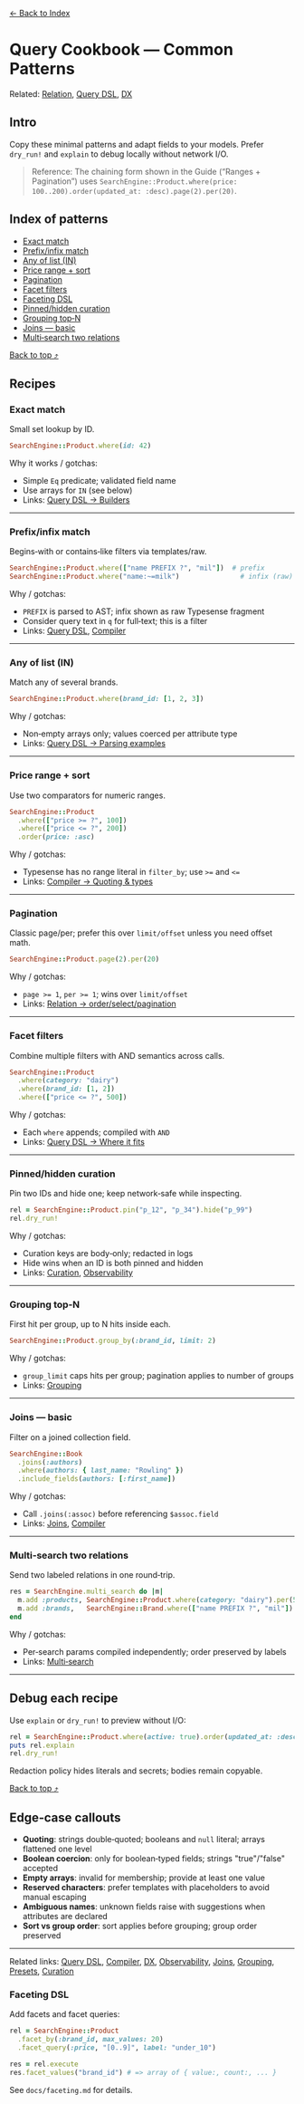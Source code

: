 [← Back to Index](./index.md)

# Query Cookbook — Common Patterns

Related: [Relation](./relation.md), [Query DSL](./query_dsl.md), [DX](./dx.md)

## Intro

Copy these minimal patterns and adapt fields to your models. Prefer `dry_run!` and
`explain` to debug locally without network I/O.

> Reference: The chaining form shown in the Guide (“Ranges + Pagination”) uses
> `SearchEngine::Product.where(price: 100..200).order(updated_at: :desc).page(2).per(20)`.

## Index of patterns

- [Exact match](#exact-match)
- [Prefix/infix match](#prefixinfix-match)
- [Any of list (IN)](#any-of-list-in)
- [Price range + sort](#price-range--sort)
- [Pagination](#pagination)
- [Facet filters](#facet-filters)
- [Faceting DSL](#faceting-dsl)
- [Pinned/hidden curation](#pinnedhidden-curation)
- [Grouping top‑N](#grouping-top-n)
- [Joins — basic](#joins--basic)
- [Multi‑search two relations](#multi-search-two-relations)

[Back to top ⤴](#query-cookbook-%E2%80%94-common-patterns)

## Recipes

### Exact match

Small set lookup by ID.

```ruby
SearchEngine::Product.where(id: 42)
```

Why it works / gotchas:
- Simple `Eq` predicate; validated field name
- Use arrays for `IN` (see below)
- Links: [Query DSL → Builders](./query_dsl.md#builders)

---

### Prefix/infix match

Begins‑with or contains‑like filters via templates/raw.

```ruby
SearchEngine::Product.where(["name PREFIX ?", "mil"])  # prefix
SearchEngine::Product.where("name:~=milk")               # infix (raw)
```

Why / gotchas:
- `PREFIX` is parsed to AST; infix shown as raw Typesense fragment
- Consider query text in `q` for full‑text; this is a filter
- Links: [Query DSL](./query_dsl.md#builders), [Compiler](./compiler.md#node-mapping)

---

### Any of list (IN)

Match any of several brands.

```ruby
SearchEngine::Product.where(brand_id: [1, 2, 3])
```

Why / gotchas:
- Non‑empty arrays only; values coerced per attribute type
- Links: [Query DSL → Parsing examples](./query_dsl.md#parsing-examples)

---

### Price range + sort

Use two comparators for numeric ranges.

```ruby
SearchEngine::Product
  .where(["price >= ?", 100])
  .where(["price <= ?", 200])
  .order(price: :asc)
```

Why / gotchas:
- Typesense has no range literal in `filter_by`; use `>=` and `<=`
- Links: [Compiler → Quoting & types](./compiler.md#quoting--types)

---

### Pagination

Classic page/per; prefer this over `limit/offset` unless you need offset math.

```ruby
SearchEngine::Product.page(2).per(20)
```

Why / gotchas:
- `page >= 1`, `per >= 1`; wins over `limit/offset`
- Links: [Relation → order/select/pagination](./relation.md#order--select--pagination)

---

### Facet filters

Combine multiple filters with AND semantics across calls.

```ruby
SearchEngine::Product
  .where(category: "dairy")
  .where(brand_id: [1, 2])
  .where(["price <= ?", 500])
```

Why / gotchas:
- Each `where` appends; compiled with `AND`
- Links: [Query DSL → Where it fits](./query_dsl.md#where-it-fits)

---

### Pinned/hidden curation

Pin two IDs and hide one; keep network‑safe while inspecting.

```ruby
rel = SearchEngine::Product.pin("p_12", "p_34").hide("p_99")
rel.dry_run!
```

Why / gotchas:
- Curation keys are body‑only; redacted in logs
- Hide wins when an ID is both pinned and hidden
- Links: [Curation](./curation.md#dsl), [Observability](./observability.md#observability)

---

### Grouping top‑N

First hit per group, up to N hits inside each.

```ruby
SearchEngine::Product.group_by(:brand_id, limit: 2)
```

Why / gotchas:
- `group_limit` caps hits per group; pagination applies to number of groups
- Links: [Grouping](./grouping.md#pagination-interaction)

---

### Joins — basic

Filter on a joined collection field.

```ruby
SearchEngine::Book
  .joins(:authors)
  .where(authors: { last_name: "Rowling" })
  .include_fields(authors: [:first_name])
```

Why / gotchas:
- Call `.joins(:assoc)` before referencing `$assoc.field`
- Links: [Joins](./joins.md#relation-usage), [Compiler](./compiler.md#integration)

---

### Multi‑search two relations

Send two labeled relations in one round‑trip.

```ruby
res = SearchEngine.multi_search do |m|
  m.add :products, SearchEngine::Product.where(category: "dairy").per(5)
  m.add :brands,   SearchEngine::Brand.where(["name PREFIX ?", "mil"]).per(3)
end
```

Why / gotchas:
- Per‑search params compiled independently; order preserved by labels
- Links: [Multi‑search](./multi_search.md#dsl)

---

## Debug each recipe

Use `explain` or `dry_run!` to preview without I/O:

```ruby
rel = SearchEngine::Product.where(active: true).order(updated_at: :desc).per(10)
puts rel.explain
rel.dry_run!
```

Redaction policy hides literals and secrets; bodies remain copyable.

[Back to top ⤴](#query-cookbook-%E2%80%94-common-patterns)

## Edge‑case callouts

- **Quoting**: strings double‑quoted; booleans and `null` literal; arrays flattened one level
- **Boolean coercion**: only for boolean‑typed fields; strings "true"/"false" accepted
- **Empty arrays**: invalid for membership; provide at least one value
- **Reserved characters**: prefer templates with placeholders to avoid manual escaping
- **Ambiguous names**: unknown fields raise with suggestions when attributes are declared
- **Sort vs group order**: sort applies before grouping; group order preserved

---

Related links: [Query DSL](./query_dsl.md), [Compiler](./compiler.md), [DX](./dx.md),
[Observability](./observability.md), [Joins](./joins.md), [Grouping](./grouping.md),
[Presets](./presets.md), [Curation](./curation.md)

### Faceting DSL

Add facets and facet queries:

```ruby
rel = SearchEngine::Product
  .facet_by(:brand_id, max_values: 20)
  .facet_query(:price, "[0..9]", label: "under_10")

res = rel.execute
res.facet_values("brand_id") # => array of { value:, count:, ... }
```

See `docs/faceting.md` for details.
